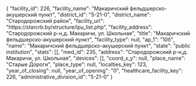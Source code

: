 {
    "facility_id": 226,
    "facility_name": "Макаричский фельдшерско-акушерский пункт",
    "district_id": "5-21-0",
    "district_name": "Стародорожский район",
    "facility_url": "https:\/\/starcrb.by\/structure\/lpu_list.php",
    "facility_address": "Стародорожский р-н,д. Макаричи, ул. Школьная",
    "title": "Макаричский фельдшерско-акушерский пункт",
    "facility_type": null,
    "ap_1": "10б",
    "name": "Макаричский фельдшерско-акушерский пункт",
    "state": "public institution",
    "stats": [],
    "med_id": 235,
    "address": "Стародорожский р-н,д. Макаричи, ул. Школьная",
    "devices": [],
    "coord_x_y": null,
    "place_name": "Старые Дороги",
    "place_type": null,
    "localties_key": 123,
    "year_of_closing": null,
    "year_of_opening": "0",
    "healthcare_facility_key": 226,
    "administrative_division_id": "5-21-0"
}